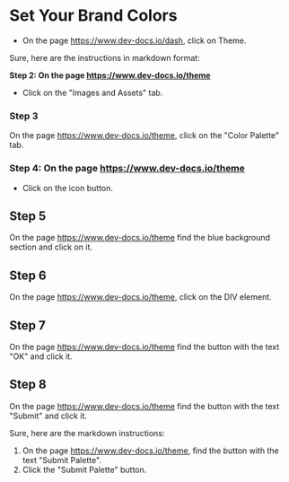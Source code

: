 
  
  # Set Your Brand Colors

- On the page https://www.dev-docs.io/dash, click on Theme.

Sure, here are the instructions in markdown format:

**Step 2: On the page https://www.dev-docs.io/theme**

- Click on the "Images and Assets" tab.

### Step 3

On the page https://www.dev-docs.io/theme, click on the "Color Palette" tab.

### Step 4: On the page https://www.dev-docs.io/theme
- Click on the icon button.

## Step 5
On the page https://www.dev-docs.io/theme find the blue background section and click on it.

## Step 6
On the page https://www.dev-docs.io/theme, click on the DIV element.

## Step 7
On the page https://www.dev-docs.io/theme find the button with the text "OK" and click it.

## Step 8

On the page https://www.dev-docs.io/theme find the button with the text "Submit" and click it.

Sure, here are the markdown instructions:

1. On the page https://www.dev-docs.io/theme, find the button with the text "Submit Palette".
2. Click the "Submit Palette" button.
  
  
